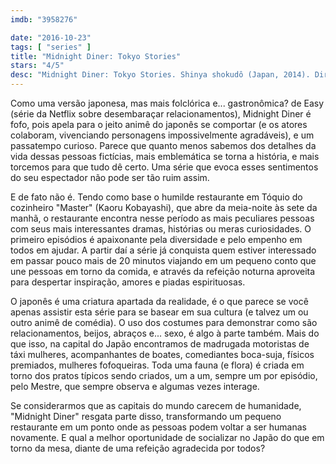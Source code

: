```yaml
---
imdb: "3958276"

date: "2016-10-23"
tags: [ "series" ]
title: "Midnight Diner: Tokyo Stories"
stars: "4/5"
desc: "Midnight Diner: Tokyo Stories. Shinya shokudô (Japan, 2014). Dirigido por Joji Matsuoka. Escrito por Yarô Abe, Katsuhiko Manabe, Kensaku Kojima, Joji Matsuoka. Com Kaoru Kobayashi (Master), Saki Takaoka (Tamako Kawashima), Tokio Emoto (Hajime Nishida), Hiroyuki Motoi, Akira Sagara, Mikako Tabe (Michiru Kuriyama), Kiyohiko Shibukawa (Tadao), Mitsuki Tanimura, Yoshiyuki Morishita."
---
```

Como uma versão japonesa, mas mais folclórica e... gastronômica? de Easy (série da Netflix sobre desembaraçar relacionamentos), Midnight Diner é fofo, pois apela para o jeito animê do japonês se comportar (e os atores colaboram, vivenciando personagens impossivelmente agradáveis), e um passatempo curioso. Parece que quanto menos sabemos dos detalhes da vida dessas pessoas fictícias, mais emblemática se torna a história, e mais torcemos para que tudo dê certo. Uma série que evoca esses sentimentos do seu espectador não pode ser tão ruim assim.

E de fato não é. Tendo como base o humilde restaurante em Tóquio do cozinheiro "Master" (Kaoru Kobayashi), que abre da meia-noite às sete da manhã, o restaurante encontra nesse período as mais peculiares pessoas com seus mais interessantes dramas, histórias ou meras curiosidades. O primeiro episódios é apaixonante pela diversidade e pelo empenho em todos em ajudar. A partir daí a série já conquista quem estiver interessado em passar pouco mais de 20 minutos viajando em um pequeno conto que une pessoas em torno da comida, e através da refeição noturna aproveita para despertar inspiração, amores e piadas espirituosas.

O japonês é uma criatura apartada da realidade, é o que parece se você apenas assistir esta série para se basear em sua cultura (e talvez um ou outro animê de comédia). O uso dos costumes para demonstrar como são relacionamentos, beijos, abraços e... sexo, é algo à parte também. Mais do que isso, na capital do Japão encontramos de madrugada motoristas de táxi mulheres, acompanhantes de boates, comediantes boca-suja, físicos premiados, mulheres fofoqueiras. Toda uma fauna (e flora) é criada em torno dos pratos típicos sendo criados, um a um, sempre um por episódio, pelo Mestre, que sempre observa e algumas vezes interage.

Se considerarmos que as capitais do mundo carecem de humanidade, "Midnight Diner" resgata parte disso, transformando um pequeno restaurante em um ponto onde as pessoas podem voltar a ser humanas novamente. E qual a melhor oportunidade de socializar no Japão do que em torno da mesa, diante de uma refeição agradecida por todos?
